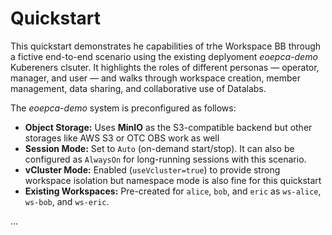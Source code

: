 # Quickstart

This quickstart demonstrates he capabilities of trhe Workspace BB through a fictive end-to-end scenario using the existing deplyoment *eoepca-demo* Kubereners clsuter. It highlights the roles of different personas — operator, manager, and user — and walks through workspace creation, member management, data sharing, and collaborative use of Datalabs.

The *eoepca-demo*  system is preconfigured as follows:

- **Object Storage:** Uses **MinIO** as the S3-compatible backend but other storages like AWS S3 or OTC OBS work as well
- **Session Mode:** Set to `Auto` (on-demand start/stop). It can also be configured as `AlwaysOn` for long-running sessions with this scenario.
- **vCluster Mode:** Enabled (`useVcluster=true`) to provide strong workspace isolation but namespace mode is also fine for this quickstart
- **Existing Workspaces:** Pre-created for `alice`, `bob`, and `eric` as `ws-alice`, `ws-bob`, and `ws-eric`.

...